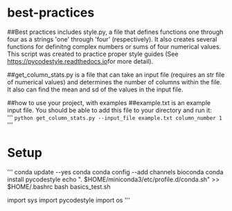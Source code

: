# best-practices
##Best practices includes style.py, a file that defines functions one through four as a strings 'one' through 'four' (respectively). It also creates several functions for definitng complex numbers or sums of four numerical values. This script was created to practice proper style guides (See  ​https://pycodestyle.readthedocs.io​ for more detail).

##get_column_stats.py is a file that can take an input file (requires an str file of numerical values) and determines the number of columns within the file. It also can find the mean and sd of the values in the input file.



##how to use your project, with examples
##example.txt is an example input file. You should be able to add this file to your directory and run it:  
'''
`python get_column_stats.py --input_file example.txt column_number 1`
'''

# Setup

'''
conda update --yes conda
conda config --add channels bioconda
conda install pycodestyle
echo ". $HOME/miniconda3/etc/profile.d/conda.sh" >> $HOME/.bashrc
bash basics_test.sh

import sys
import pycodestyle
import os
'''
